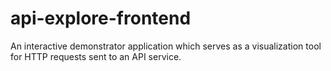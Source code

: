# api-explore-frontend
An interactive demonstrator application which serves as a visualization tool for HTTP requests sent to an API service.
